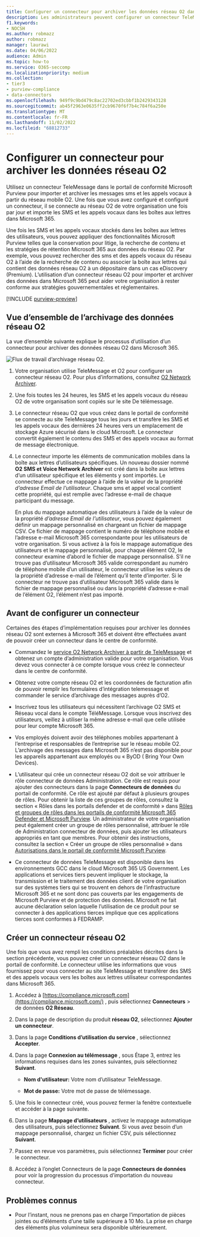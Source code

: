 ```yaml
---
title: Configurer un connecteur pour archiver les données réseau O2 dans Microsoft 365
description: Les administrateurs peuvent configurer un connecteur TeleMessage pour importer et archiver des données SMS et MMS à partir du réseau mobile O2 dans Microsoft 365. Cela vous permet d’archiver des données à partir de sources de données tierces dans Microsoft 365 afin de pouvoir utiliser des fonctionnalités de conformité telles que la conservation légale, la recherche de contenu et les stratégies de rétention pour gérer les données tierces de votre organisation.
f1.keywords:
- NOCSH
ms.author: robmazz
author: robmazz
manager: laurawi
ms.date: 04/06/2022
audience: Admin
ms.topic: how-to
ms.service: O365-seccomp
ms.localizationpriority: medium
ms.collection:
- tier3
- purview-compliance
- data-connectors
ms.openlocfilehash: 949f9c9bd479c8ac22702ed3cbbf1b2429343128
ms.sourcegitcommit: ab45f2963e0635ff2cb9670f6f7b4c784f6a250e
ms.translationtype: MT
ms.contentlocale: fr-FR
ms.lasthandoff: 11/02/2022
ms.locfileid: "68812733"
---
```

# <a name="set-up-a-connector-to-archive-o2-network-data"></a>Configurer un connecteur pour archiver les données réseau O2

Utilisez un connecteur TeleMessage dans le portail de conformité Microsoft Purview pour importer et archiver les messages sms et les appels vocaux à partir du réseau mobile O2. Une fois que vous avez configuré et configuré un connecteur, il se connecte au réseau O2 de votre organisation une fois par jour et importe les SMS et les appels vocaux dans les boîtes aux lettres dans Microsoft 365.

Une fois les SMS et les appels vocaux stockés dans les boîtes aux lettres des utilisateurs, vous pouvez appliquer des fonctionnalités Microsoft Purview telles que la conservation pour litige, la recherche de contenu et les stratégies de rétention Microsoft 365 aux données du réseau O2. Par exemple, vous pouvez rechercher des sms et des appels vocaux du réseau O2 à l’aide de la recherche de contenu ou associer la boîte aux lettres qui contient des données réseau O2 à un dépositaire dans un cas eDiscovery (Premium). L’utilisation d’un connecteur réseau O2 pour importer et archiver des données dans Microsoft 365 peut aider votre organisation à rester conforme aux stratégies gouvernementales et réglementaires.

[!INCLUDE [purview-preview](../includes/purview-preview.md)]

## <a name="overview-of-archiving-o2-network-data"></a>Vue d’ensemble de l’archivage des données réseau O2

La vue d’ensemble suivante explique le processus d’utilisation d’un connecteur pour archiver des données réseau O2 dans Microsoft 365.

![Flux de travail d’archivage réseau O2.](../media/O2NetworkConnectorWorkflow.png)

1. Votre organisation utilise TeleMessage et O2 pour configurer un connecteur réseau O2. Pour plus d’informations, consultez [O2 Network Archiver](https://www.telemessage.com/office365-activation-for-o2-network-archiver).

2. Une fois toutes les 24 heures, les SMS et les appels vocaux du réseau O2 de votre organisation sont copiés sur le site De télémessage.

3. Le connecteur réseau O2 que vous créez dans le portail de conformité se connecte au site TeleMessage tous les jours et transfère les SMS et les appels vocaux des dernières 24 heures vers un emplacement de stockage Azure sécurisé dans le cloud Microsoft. Le connecteur convertit également le contenu des SMS et des appels vocaux au format de message électronique.

4. Le connecteur importe les éléments de communication mobiles dans la boîte aux lettres d’utilisateurs spécifiques. Un nouveau dossier nommé **O2 SMS et Voice Network Archiver** est créé dans la boîte aux lettres d’un utilisateur spécifique et les éléments y sont importés. Le connecteur effectue ce mappage à l’aide de la valeur de la propriété *d’adresse Email de l’utilisateur*. Chaque sms et appel vocal contient cette propriété, qui est remplie avec l’adresse e-mail de chaque participant du message.

   En plus du mappage automatique des utilisateurs à l’aide de la valeur de la propriété *d’adresse Email de l’utilisateur*, vous pouvez également définir un mappage personnalisé en chargeant un fichier de mappage CSV. Ce fichier de mappage contient le numéro de téléphone mobile et l’adresse e-mail Microsoft 365 correspondante pour les utilisateurs de votre organisation. Si vous activez à la fois le mappage automatique des utilisateurs et le mappage personnalisé, pour chaque élément O2, le connecteur examine d’abord le fichier de mappage personnalisé. S’il ne trouve pas d’utilisateur Microsoft 365 valide correspondant au numéro de téléphone mobile d’un utilisateur, le connecteur utilise les valeurs de la propriété d’adresse e-mail de l’élément qu’il tente d’importer. Si le connecteur ne trouve pas d’utilisateur Microsoft 365 valide dans le fichier de mappage personnalisé ou dans la propriété d’adresse e-mail de l’élément O2, l’élément n’est pas importé.

## <a name="before-you-set-up-a-connector"></a>Avant de configurer un connecteur

Certaines des étapes d’implémentation requises pour archiver les données réseau O2 sont externes à Microsoft 365 et doivent être effectuées avant de pouvoir créer un connecteur dans le centre de conformité.

- Commandez le [service O2 Network Archiver à partir de TeleMessage](https://www.telemessage.com/mobile-archiver/order-mobile-archiver-for-o365/) et obtenez un compte d’administration valide pour votre organisation. Vous devez vous connecter à ce compte lorsque vous créez le connecteur dans le centre de conformité.

- Obtenez votre compte réseau O2 et les coordonnées de facturation afin de pouvoir remplir les formulaires d’intégration telemessage et commander le service d’archivage des messages auprès d’O2.

- Inscrivez tous les utilisateurs qui nécessitent l’archivage O2 SMS et Réseau vocal dans le compte TéléMessage. Lorsque vous inscrivez des utilisateurs, veillez à utiliser la même adresse e-mail que celle utilisée pour leur compte Microsoft 365.

- Vos employés doivent avoir des téléphones mobiles appartenant à l’entreprise et responsables de l’entreprise sur le réseau mobile O2. L’archivage des messages dans Microsoft 365 n’est pas disponible pour les appareils appartenant aux employés ou « ByOD ( Bring Your Own Devices).

- L’utilisateur qui crée un connecteur réseau O2 doit se voir attribuer le rôle connecteur de données Administration. Ce rôle est requis pour ajouter des connecteurs dans la page **Connecteurs de données** du portail de conformité. Ce rôle est ajouté par défaut à plusieurs groupes de rôles. Pour obtenir la liste de ces groupes de rôles, consultez la section « Rôles dans les portails defender et de conformité » dans [Rôles et groupes de rôles dans les portails de conformité Microsoft 365 Defender et Microsoft Purview](../security/office-365-security/permissions-in-the-security-and-compliance-center.md#roles-in-the-defender-and-compliance-portals). Un administrateur de votre organisation peut également créer un groupe de rôles personnalisé, attribuer le rôle de Administration connecteur de données, puis ajouter les utilisateurs appropriés en tant que membres. Pour obtenir des instructions, consultez la section « Créer un groupe de rôles personnalisé » dans [Autorisations dans le portail de conformité Microsoft Purview](microsoft-365-compliance-center-permissions.md#create-a-custom-role-group).

- Ce connecteur de données TeleMessage est disponible dans les environnements GCC dans le cloud Microsoft 365 US Government. Les applications et services tiers peuvent impliquer le stockage, la transmission et le traitement des données client de votre organisation sur des systèmes tiers qui se trouvent en dehors de l’infrastructure Microsoft 365 et ne sont donc pas couverts par les engagements de Microsoft Purview et de protection des données. Microsoft ne fait aucune déclaration selon laquelle l’utilisation de ce produit pour se connecter à des applications tierces implique que ces applications tierces sont conformes à FEDRAMP.

## <a name="create-an-o2-network-connector"></a>Créer un connecteur réseau O2

Une fois que vous avez rempli les conditions préalables décrites dans la section précédente, vous pouvez créer un connecteur réseau O2 dans le portail de conformité. Le connecteur utilise les informations que vous fournissez pour vous connecter au site TeleMessage et transférer des SMS et des appels vocaux vers les boîtes aux lettres utilisateur correspondantes dans Microsoft 365.

1. Accédez à [https://compliance.microsoft.com](https://compliance.microsoft.com/) , puis sélectionnez **Connecteurs** \> de données **O2 Réseau**.

2. Dans la page de description du produit **réseau O2**, sélectionnez **Ajouter un connecteur**.

3. Dans la page **Conditions d’utilisation du service** , sélectionnez **Accepter**.

4. Dans la page **Connexion au télémessage** , sous Étape 3, entrez les informations requises dans les zones suivantes, puis sélectionnez **Suivant**.

   - **Nom d'utilisateur:** Votre nom d’utilisateur TeleMessage.

   - **Mot de passe:** Votre mot de passe de télémessage.

5. Une fois le connecteur créé, vous pouvez fermer la fenêtre contextuelle et accéder à la page suivante.

6. Dans la page **Mappage d’utilisateurs** , activez le mappage automatique des utilisateurs, puis sélectionnez **Suivant**. Si vous avez besoin d’un mappage personnalisé, chargez un fichier CSV, puis sélectionnez **Suivant**.

7. Passez en revue vos paramètres, puis sélectionnez **Terminer** pour créer le connecteur.

8. Accédez à l’onglet Connecteurs de la page **Connecteurs de données** pour voir la progression du processus d’importation du nouveau connecteur.

## <a name="known-issues"></a>Problèmes connus

- Pour l’instant, nous ne prenons pas en charge l’importation de pièces jointes ou d’éléments d’une taille supérieure à 10 Mo. La prise en charge des éléments plus volumineux sera disponible ultérieurement.
